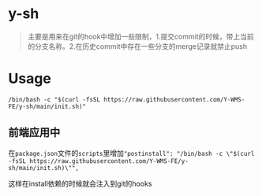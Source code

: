 # y-sh
> 主要是用来在git的hook中增加一些限制，1.提交commit的时候，带上当前的分支名称。2.在历史commit中存在一些分支的merge记录就禁止push


# Usage
`/bin/bash -c "$(curl -fsSL https://raw.githubusercontent.com/Y-WMS-FE/y-sh/main/init.sh)"`

## 前端应用中
在`package.json`文件的`scripts`里增加`"postinstall": "/bin/bash -c \"$(curl -fsSL https://raw.githubusercontent.com/Y-WMS-FE/y-sh/main/init.sh)\"",`


这样在install依赖的时候就会注入到git的hooks
